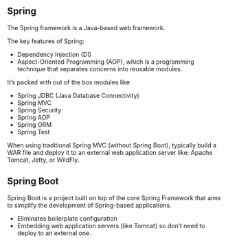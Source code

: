 
## Spring


The Spring framework is a Java-based web framework. 


The key features of Spring:

- Dependency Injection (DI)
- Aspect-Oriented Programming (AOP), which is a programming technique that separates concerns into reusable modules.

It’s packed with out of the box modules like 

- Spring JDBC (Java Database Connectivity)
- Spring MVC
- Spring Security
- Spring AOP
- Spring ORM
- Spring Test

When using traditional Spring MVC (without Spring Boot), typically build a WAR file and deploy it to an external web application server like: Apache Tomcat, Jetty, or WildFly.


## Spring Boot


Spring Boot is a project built on top of the core Spring Framework that aims to simplify the development of Spring-based applications.

- Eliminates boilerplate configuration
- Embedding web application servers (like Tomcat) so don’t need to deploy to an external one.
